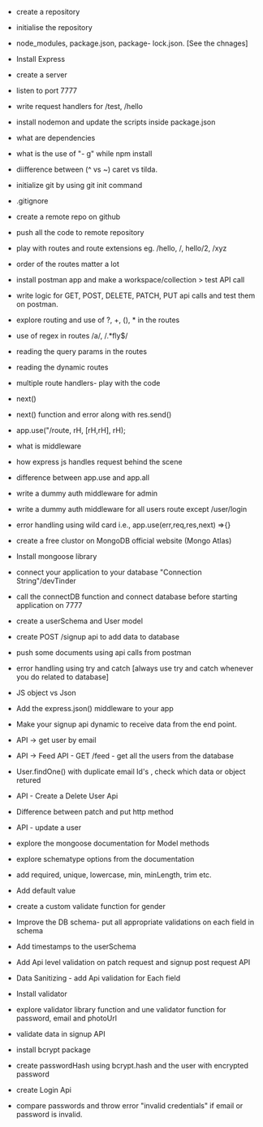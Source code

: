 - create a repository
- initialise the repository
- node_modules, package.json, package- lock.json. [See the chnages]
- Install Express
- create a server
- listen to port 7777
- write request handlers for /test, /hello
- install nodemon and update the scripts inside package.json
- what are dependencies
- what is the use of "- g" while npm install
- diifference between (^ vs ~) caret vs tilda.

- initialize git by using git init command
- .gitignore
- create a remote repo on github
- push all the code to remote repository
- play with routes and route extensions eg. /hello, /, hello/2, /xyz
- order of the routes matter a lot
- install postman app and make a workspace/collection > test API call
- write logic for GET, POST, DELETE, PATCH, PUT api calls and test them on postman.
- explore routing and use of ?, +, (), \* in the routes
- use of regex in routes /a/, /.\*fly$/
- reading the query params in the routes
- reading the dynamic routes

- multiple route handlers- play with the code
- next()
- next() function and error along with res.send()
- app.use("/route, rH, [rH,rH], rH);
- what is middleware
- how express js handles request behind the scene
- difference between app.use and app.all
- write a dummy auth middleware for admin
- write a dummy auth middleware for all users route except /user/login
- error handling using wild card i.e., app.use(err,req,res,next) =>{}

- create a free clustor on MongoDB official website (Mongo Atlas)
- Install mongoose library
- connect your application to your database "Connection String"/devTinder
- call the connectDB function and connect database before starting application on 7777
- create a userSchema and User model
- create POST /signup api to add data to database
- push some documents using api calls from postman
- error handling using try and catch [always use try and catch whenever you do related to database]

- JS object vs Json
- Add the express.json() middleware to your app
- Make your signup api dynamic to receive data from the end point.
- API -> get user by email
- API -> Feed API - GET /feed - get all the users from the database
- User.findOne() with duplicate email Id's , check which data or object retured
- API - Create a Delete User Api
- Difference between patch and put http method
- API - update a user
- explore the mongoose documentation for Model methods

- explore schematype options from the documentation
- add required, unique, lowercase, min, minLength, trim etc.
- Add default value
- create a custom validate function for gender
- Improve the DB schema- put all appropriate validations on each field in schema
- Add timestamps to the userSchema
- Add Api level validation on patch request and signup post request API
- Data Sanitizing - add Api validation for Each field
- Install validator
- explore validator library function and une validator function for password, email and photoUrl

- validate data in signup API
- install bcrypt package
- create passwordHash using bcrypt.hash and the user with encrypted password
- create Login Api
- compare passwords and throw error "invalid credentials" if email or password is invalid.
